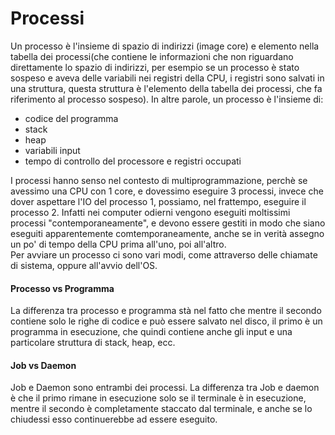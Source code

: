 # Processi
Un processo è l'insieme di spazio di indirizzi (image core) e elemento nella tabella dei processi(che contiene le informazioni che non riguardano direttamente lo spazio di indirizzi, per esempio se un processo è stato sospeso e aveva delle variabili nei registri della CPU, i registri sono salvati in una struttura, questa struttura è l'elemento della tabella dei processi, che fa riferimento al processo sospeso). In altre parole, un processo è l'insieme di:
* codice del programma
* stack
* heap
* variabili input
* tempo di controllo del processore e registri occupati

I processi hanno senso nel contesto di multiprogrammazione, perchè se avessimo una CPU con 1 core, e dovessimo eseguire 3 processi, invece che dover aspettare l'IO del processo 1, possiamo, nel frattempo, eseguire il processo 2. Infatti nei computer odierni vengono eseguiti moltissimi processi "contemporaneamente", e devono essere gestiti in modo che siano eseguiti apparentemente comtemporaneamente, anche se in verità assegno un po' di tempo della CPU prima all'uno, poi all'altro.\
Per avviare un processo ci sono vari modi, come attraverso delle chiamate di sistema, oppure all'avvio dell'OS.

#### Processo vs Programma
La differenza tra processo e programma stà nel fatto che mentre il secondo contiene solo le righe di codice e può essere salvato nel disco, il primo è un programma in esecuzione, che quindi contiene anche gli input e una particolare struttura di stack, heap, ecc.

#### Job vs Daemon
Job e Daemon sono entrambi dei processi. La differenza tra Job e daemon è che il primo rimane in esecuzione solo se il terminale è in esecuzione, mentre il secondo è completamente staccato dal terminale, e anche se lo chiudessi esso continuerebbe ad essere eseguito.